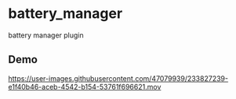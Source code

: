 # battery_manager

battery manager plugin

## Demo

https://user-images.githubusercontent.com/47079939/233827239-e1f40b46-aceb-4542-b154-53761f696621.mov

